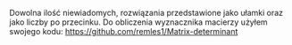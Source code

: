 Dowolna ilość niewiadomych, rozwiązania przedstawione jako ułamki oraz jako liczby po przecinku.
Do obliczenia wyznacznika macierzy użyłem swojego kodu: https://github.com/remles1/Matrix-determinant
